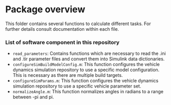 # Package overview
This folder contains several functions to calculate different tasks. For further details consult documentation within each file.

### List of software component in this repository
* `read_parameters`: Contains functions which are necessary to read the .ini and .tir parameter files and convert them into Simulink data dictionaries.
* `configureSimBuildModelConfig.m`: This function configures the vehicle dynamics simulation repository to use a specific model configuration. This is necessary as there are multiple build targets.
* `configureSimParams.m`: This function configures the vehicle dynamics simulation repository to use a specific vehicle parameter set.
* `normalizeAngle.m`: This function normalizes angles in radians to a range between -pi and pi.
